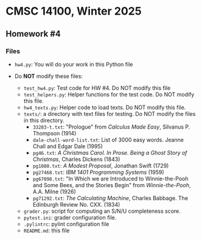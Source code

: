 # CMSC 14100, Winter 2025
## Homework #4

### Files
* `hw4.py`: You will do your work in this Python file

* Do **NOT** modify these files:

    * `test_hw4.py`: Test code for HW #4.  Do NOT modify this file
    * `test_helpers.py`: Helper functions for the test code.  Do NOT modify this file.
    * `hw4_texts.py`: Helper code to load texts. Do NOT modify this file.
    * `texts/`: a directory with text files for testing.  Do NOT modify the files in this directory.
        * `33283-t.txt`: "Prologue" from *Calculus Made Easy*, Silvanus P. Thompson (1914)
        * `dale-chall-word-list.txt`: List of 3000 easy words. Jeanne Chall and Edgar Dale (1995)
        * `pg46.txt`: *A Christmas Carol. In Prose. Being a Ghost Story of Christmas*, Charles Dickens (1843)
        * `pg1080.txt`: *A Modest Proposal*, Jonathan Swift (1729)
        * `pg27468.txt`: *IBM 1401 Programming Systems*  (1959)
        * `pg67098.txt`: "In Which we are Introduced to Winnie-the-Pooh and Some Bees, and the Stories Begin" from *Winnie-the-Pooh*, A.A. Milne (1926)
        * `pg71292.txt`: *The Calculating Machine*, Charles Babbage. The Edinburgh Review No. CXX. (1834)
    * `grader.py`: script for computing an S/N/U completeness score.
    * `pytest.ini`: grader configuration file.
    * `.pylintrc`: pylint configuration file
    * `README.md`: this file

